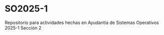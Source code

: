 # SO2025-1
Repositorio para actividades hechas en Ayudantía de Sistemas Operativos 2025-1 Sección 2
